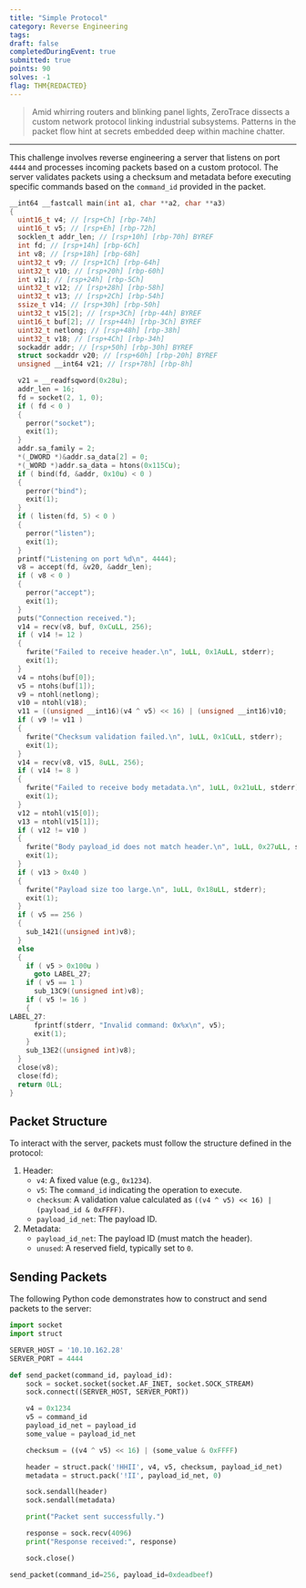 ```yaml
---
title: "Simple Protocol"
category: Reverse Engineering
tags: 
draft: false
completedDuringEvent: true
submitted: true
points: 90
solves: -1
flag: THM{REDACTED}
---
```

> Amid whirring routers and blinking panel lights, ZeroTrace dissects a custom network protocol linking industrial subsystems. Patterns in the packet flow hint at secrets embedded deep within machine chatter.

---

This challenge involves reverse engineering a server that listens on port `4444` and processes incoming packets based on a custom protocol. The server validates packets using a checksum and metadata before executing specific commands based on the `command_id` provided in the packet.

```c
__int64 __fastcall main(int a1, char **a2, char **a3)
{
  uint16_t v4; // [rsp+Ch] [rbp-74h]
  uint16_t v5; // [rsp+Eh] [rbp-72h]
  socklen_t addr_len; // [rsp+10h] [rbp-70h] BYREF
  int fd; // [rsp+14h] [rbp-6Ch]
  int v8; // [rsp+18h] [rbp-68h]
  uint32_t v9; // [rsp+1Ch] [rbp-64h]
  uint32_t v10; // [rsp+20h] [rbp-60h]
  int v11; // [rsp+24h] [rbp-5Ch]
  uint32_t v12; // [rsp+28h] [rbp-58h]
  uint32_t v13; // [rsp+2Ch] [rbp-54h]
  ssize_t v14; // [rsp+30h] [rbp-50h]
  uint32_t v15[2]; // [rsp+3Ch] [rbp-44h] BYREF
  uint16_t buf[2]; // [rsp+44h] [rbp-3Ch] BYREF
  uint32_t netlong; // [rsp+48h] [rbp-38h]
  uint32_t v18; // [rsp+4Ch] [rbp-34h]
  sockaddr addr; // [rsp+50h] [rbp-30h] BYREF
  struct sockaddr v20; // [rsp+60h] [rbp-20h] BYREF
  unsigned __int64 v21; // [rsp+78h] [rbp-8h]

  v21 = __readfsqword(0x28u);
  addr_len = 16;
  fd = socket(2, 1, 0);
  if ( fd < 0 )
  {
    perror("socket");
    exit(1);
  }
  addr.sa_family = 2;
  *(_DWORD *)&addr.sa_data[2] = 0;
  *(_WORD *)addr.sa_data = htons(0x115Cu);
  if ( bind(fd, &addr, 0x10u) < 0 )
  {
    perror("bind");
    exit(1);
  }
  if ( listen(fd, 5) < 0 )
  {
    perror("listen");
    exit(1);
  }
  printf("Listening on port %d\n", 4444);
  v8 = accept(fd, &v20, &addr_len);
  if ( v8 < 0 )
  {
    perror("accept");
    exit(1);
  }
  puts("Connection received.");
  v14 = recv(v8, buf, 0xCuLL, 256);
  if ( v14 != 12 )
  {
    fwrite("Failed to receive header.\n", 1uLL, 0x1AuLL, stderr);
    exit(1);
  }
  v4 = ntohs(buf[0]);
  v5 = ntohs(buf[1]);
  v9 = ntohl(netlong);
  v10 = ntohl(v18);
  v11 = ((unsigned __int16)(v4 ^ v5) << 16) | (unsigned __int16)v10;
  if ( v9 != v11 )
  {
    fwrite("Checksum validation failed.\n", 1uLL, 0x1CuLL, stderr);
    exit(1);
  }
  v14 = recv(v8, v15, 8uLL, 256);
  if ( v14 != 8 )
  {
    fwrite("Failed to receive body metadata.\n", 1uLL, 0x21uLL, stderr);
    exit(1);
  }
  v12 = ntohl(v15[0]);
  v13 = ntohl(v15[1]);
  if ( v12 != v10 )
  {
    fwrite("Body payload_id does not match header.\n", 1uLL, 0x27uLL, stderr);
    exit(1);
  }
  if ( v13 > 0x40 )
  {
    fwrite("Payload size too large.\n", 1uLL, 0x18uLL, stderr);
    exit(1);
  }
  if ( v5 == 256 )
  {
    sub_1421((unsigned int)v8);
  }
  else
  {
    if ( v5 > 0x100u )
      goto LABEL_27;
    if ( v5 == 1 )
      sub_13C9((unsigned int)v8);
    if ( v5 != 16 )
    {
LABEL_27:
      fprintf(stderr, "Invalid command: 0x%x\n", v5);
      exit(1);
    }
    sub_13E2((unsigned int)v8);
  }
  close(v8);
  close(fd);
  return 0LL;
}
```

## Packet Structure

To interact with the server, packets must follow the structure defined in the protocol:

1. Header:
   - `v4`: A fixed value (e.g., `0x1234`).
   - `v5`: The `command_id` indicating the operation to execute.
   - `checksum`: A validation value calculated as `((v4 ^ v5) << 16) | (payload_id & 0xFFFF)`.
   - `payload_id_net`: The payload ID.
2. Metadata:
   - `payload_id_net`: The payload ID (must match the header).
   - `unused`: A reserved field, typically set to `0`.

## Sending Packets

The following Python code demonstrates how to construct and send packets to the server:

```py
import socket
import struct

SERVER_HOST = '10.10.162.28'
SERVER_PORT = 4444

def send_packet(command_id, payload_id):
    sock = socket.socket(socket.AF_INET, socket.SOCK_STREAM)
    sock.connect((SERVER_HOST, SERVER_PORT))

    v4 = 0x1234
    v5 = command_id
    payload_id_net = payload_id
    some_value = payload_id_net

    checksum = ((v4 ^ v5) << 16) | (some_value & 0xFFFF)

    header = struct.pack('!HHII', v4, v5, checksum, payload_id_net)
    metadata = struct.pack('!II', payload_id_net, 0)

    sock.sendall(header)
    sock.sendall(metadata)

    print("Packet sent successfully.")

    response = sock.recv(4096)
    print("Response received:", response)

    sock.close()

send_packet(command_id=256, payload_id=0xdeadbeef)
```
